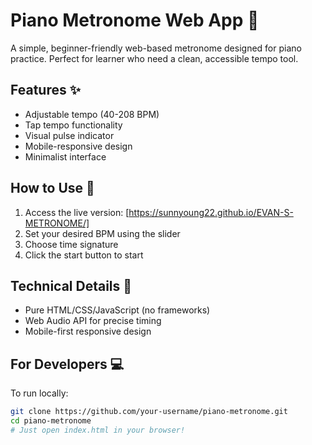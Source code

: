 # Piano Metronome Web App 🎹

A simple, beginner-friendly web-based metronome designed for piano practice. Perfect for learner who need a clean, accessible tempo tool.

## Features ✨
- Adjustable tempo (40-208 BPM)
- Tap tempo functionality
- Visual pulse indicator
- Mobile-responsive design
- Minimalist interface

## How to Use 🚀
1. Access the live version: [https://sunnyoung22.github.io/EVAN-S-METRONOME/]
2. Set your desired BPM using the slider
3. Choose time signature
4. Click the start button to start

## Technical Details 🔧
- Pure HTML/CSS/JavaScript (no frameworks)
- Web Audio API for precise timing
- Mobile-first responsive design

## For Developers 💻
To run locally:
```bash
git clone https://github.com/your-username/piano-metronome.git
cd piano-metronome
# Just open index.html in your browser!
